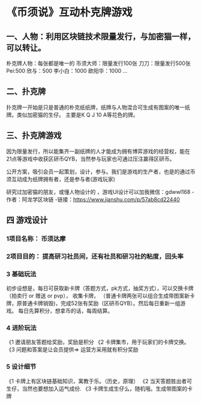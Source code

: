 # 《币须说》互动朴克牌游戏

## 一、人物：利用区块链技术限量发行，与加密猫一样，可以转让。
朴克牌人物：每张都是唯一的
币须大师：限量发行100张
刀刀：限量发行500张
Pei:500
欣与：500
李小白：1000
欧阳华：1000
...
## 二、扑克牌
扑克牌一开始是只是普通的朴克纸纸牌，纸牌与人物混合可生成有图案的唯一纸牌。类似加密猫的生仔。
主要是K Q J 10 A等花色的牌。

## 三、扑克牌游戏

因为限量发行，所以能集齐一副纸牌的人才能成为拥有博弈游戏的经营权，能在21点等游戏中收获区研币QYB，当然参与玩家也可通过压注赢得区研币。

公开方案，吸引会员一起策划，设计，参与。我们是游戏的生产者，也是的通过币须互动成为纸牌拥有者，还是参与者(游戏玩家)

研究过加密猫的朋友，或懂人物设计的
，游戏UI设计可以加我微信：gdwwl168
-作者：阿龙学区块链
-链接：https://www.jianshu.com/p/57ab8cd22440

## 四 游戏设计
### 1项目名称：    币须达摩
### 2项目目的：    提高研习社员间，还有社员和研习社的粘度，回头率            

### 3 基础玩法
初步设想是，每日可获取新卡牌（答题方式，pk方式，抽奖方式），可以交换卡牌（拍卖行 or 赠送  or pvp），
收集卡牌，
（普通卡牌两张可以组合生成带图案新卡牌，原普通卡牌销毁)，完成52张有奖励（区研币QYB）。然后每日重新一组游戏。
每日先算积分，想拿币的话，每周结算。


### 4 进阶玩法
 《1 邀请朋友答题给奖励，奖励是积分
 《2 卡牌集市，用于玩家们的卡牌交换。
 《3  问题和答案是让会员提供=> 运营方采用就有积分奖励

### 5 设计细节
 《1 卡牌上有区块链基础知识，寓教于乐。（历史，原理）
 《2 当天答题胜出者可生仔，当然也要想加入运气成份.
 《3 卡牌生成生仔么，随机哦。生成带图案的卡牌
